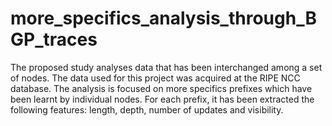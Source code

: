 # more_specifics_analysis_through_BGP_traces

The proposed study analyses data that has been interchanged among a set of nodes.
The data used for this project was acquired at the RIPE NCC database.
The analysis is focused on more specifics prefixes which have been learnt by individual nodes.
For each prefix, it has been extracted the following features: length, depth, number of updates and visibility.
